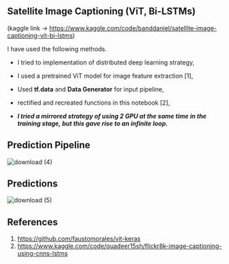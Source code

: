 ## Satellite Image Captioning (ViT, Bi-LSTMs)

(kaggle link -> https://www.kaggle.com/code/banddaniel/satellite-image-captioning-vit-bi-lstms)

I have used the following methods.

* I tried to implementation of distributed deep learning strategy,
* I used a pretrained ViT model for image feature extraction [1],
* Used <b>tf.data</b> and <b>Data Generator</b> for input pipeline,
* rectified and recreated functions in this notebook [2],

* <b><i> I tried a mirrored strategy of using 2 GPU at the same time in the training stage, but this gave rise to an infinite loop.</i></b>

## Prediction Pipeline

![download (4)](https://github.com/john-fante/my-deep-learning-projects/assets/50263592/7b4fca5f-1c5a-485c-9768-1dfae4ed7d75)


## Predictions

![download (5)](https://github.com/john-fante/my-deep-learning-projects/assets/50263592/be3a25c7-c5a9-45c2-a8b6-faeb303ca6f1)



## References
1. https://github.com/faustomorales/vit-keras
2. https://www.kaggle.com/code/quadeer15sh/flickr8k-image-captioning-using-cnns-lstms
